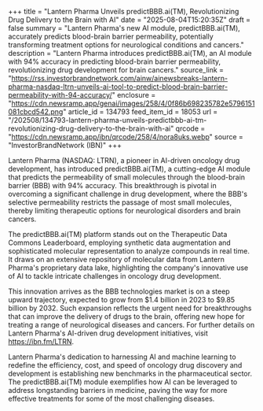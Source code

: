 +++
title = "Lantern Pharma Unveils predictBBB.ai(TM), Revolutionizing Drug Delivery to the Brain with AI"
date = "2025-08-04T15:20:35Z"
draft = false
summary = "Lantern Pharma's new AI module, predictBBB.ai(TM), accurately predicts blood-brain barrier permeability, potentially transforming treatment options for neurological conditions and cancers."
description = "Lantern Pharma introduces predictBBB.ai(TM), an AI module with 94% accuracy in predicting blood-brain barrier permeability, revolutionizing drug development for brain cancers."
source_link = "https://rss.investorbrandnetwork.com/ainw/ainewsbreaks-lantern-pharma-nasdaq-ltrn-unveils-ai-tool-to-predict-blood-brain-barrier-permeability-with-94-accuracy/"
enclosure = "https://cdn.newsramp.app/genai/images/258/4/0f86b698235782e5796151081cbcd542.png"
article_id = 134793
feed_item_id = 18053
url = "/202508/134793-lantern-pharma-unveils-predictbbb-ai-tm-revolutionizing-drug-delivery-to-the-brain-with-ai"
qrcode = "https://cdn.newsramp.app/ibn/qrcode/258/4/nora8uks.webp"
source = "InvestorBrandNetwork (IBN)"
+++

<p>Lantern Pharma (NASDAQ: LTRN), a pioneer in AI-driven oncology drug development, has introduced predictBBB.ai(TM), a cutting-edge AI module that predicts the permeability of small molecules through the blood-brain barrier (BBB) with 94% accuracy. This breakthrough is pivotal in overcoming a significant challenge in drug development, where the BBB's selective permeability restricts the passage of most small molecules, thereby limiting therapeutic options for neurological disorders and brain cancers.</p><p>The predictBBB.ai(TM) platform stands out on the Therapeutic Data Commons Leaderboard, employing synthetic data augmentation and sophisticated molecular representation to analyze compounds in real time. It draws on an extensive repository of molecular data from Lantern Pharma's proprietary data lake, highlighting the company's innovative use of AI to tackle intricate challenges in oncology drug development.</p><p>This innovation arrives as the BBB technologies market is on a steep upward trajectory, expected to grow from $1.4 billion in 2023 to $9.85 billion by 2032. Such expansion reflects the urgent need for breakthroughs that can improve the delivery of drugs to the brain, offering new hope for treating a range of neurological diseases and cancers. For further details on Lantern Pharma's AI-driven drug development initiatives, visit <a href='https://ibn.fm/LTRN' rel='nofollow' target='_blank'>https://ibn.fm/LTRN</a>.</p><p>Lantern Pharma's dedication to harnessing AI and machine learning to redefine the efficiency, cost, and speed of oncology drug discovery and development is establishing new benchmarks in the pharmaceutical sector. The predictBBB.ai(TM) module exemplifies how AI can be leveraged to address longstanding barriers in medicine, paving the way for more effective treatments for some of the most challenging diseases.</p>